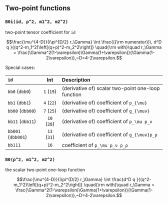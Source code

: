 ## Two-point functions

### `B0i(id, p^2, m1^2, m2^2)`

two-point tensor coefficient for `id`

```math
\frac{\mu^{4-D}}{i\pi^{D/2} r_\Gamma} \int
\frac{({\rm numerator})\, d^D q }{(q^2-m_1^2)\left[(q+p)^2-m_2^2\right]}
\quad{\rm with}\quad r_\Gamma = \frac{\Gamma^2(1-\varepsilon)\Gamma(1+\varepsilon)}{\Gamma(1-2\varepsilon)},~D=4-2\varepsilon.
```

Special cases:

| `id` | Int | Description |
|:---|:---:|:---|
| `bb0`   (`dbb0`) |`1` (`19`) | (derivative of) scalar two-point one-loop function |
| `bb1`   (`dbb1`) | `4` (`22`) | (derivative of) coefficient of ``p_{\mu}`` |
| `bb00`  (`dbb00`)  | `7` (`25`) | (derivative of) coefficient of ``g_{\muν}`` |
| `bb11`  (`dbb11`)  | `10` (`28`) | (derivative of) coefficient of ``p_\mu p_ν`` |
| `bb001` (`dbb001`)  | `13` (`31`) | (derivative of) coefficient of ``g_{\muν}p_ρ`` |
| `bb111` | `16` | coefficient of ``p_\mu p_ν p_ρ`` |


### `B0(p^2, m1^2, m2^2)`

the scalar two-point one-loop function

```math
\frac{\mu^{4-D}}{i\pi^{D/2} r_\Gamma} \int
\frac{d^D q }{(q^2-m_1^2)\left[(q+p)^2-m_2^2\right]}
\quad{\rm with}\quad r_\Gamma = \frac{\Gamma^2(1-\varepsilon)\Gamma(1+\varepsilon)}{\Gamma(1-2\varepsilon)},~D=4-2\varepsilon.
```
